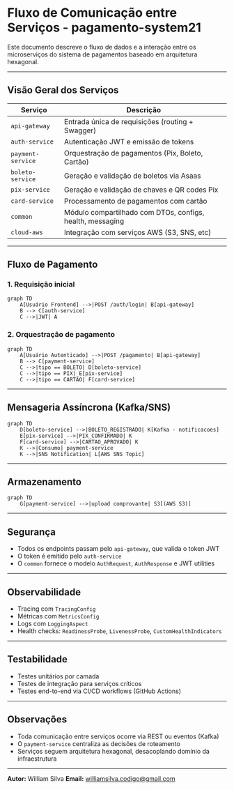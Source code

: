 # Fluxo de Comunicação entre Serviços - pagamento-system21

Este documento descreve o fluxo de dados e a interação entre os microserviços do sistema de pagamentos baseado em arquitetura hexagonal.

---

##  Visão Geral dos Serviços

| Serviço           | Descrição                                                 |
| ----------------- | --------------------------------------------------------- |
| `api-gateway`     | Entrada única de requisições (routing + Swagger)          |
| `auth-service`    | Autenticação JWT e emissão de tokens                      |
| `payment-service` | Orquestração de pagamentos (Pix, Boleto, Cartão)          |
| `boleto-service`  | Geração e validação de boletos via Asaas                  |
| `pix-service`     | Geração e validação de chaves e QR codes Pix              |
| `card-service`    | Processamento de pagamentos com cartão                    |
| `common`          | Módulo compartilhado com DTOs, configs, health, messaging |
| `cloud-aws`       | Integração com serviços AWS (S3, SNS, etc)                |

---

##  Fluxo de Pagamento

### 1. Requisição inicial

```mermaid
graph TD
    A[Usuário Frontend] -->|POST /auth/login| B[api-gateway]
    B --> C[auth-service]
    C -->|JWT| A
```

### 2. Orquestração de pagamento

```mermaid
graph TD
    A[Usuário Autenticado] -->|POST /pagamento| B[api-gateway]
    B --> C[payment-service]
    C -->|tipo == BOLETO| D[boleto-service]
    C -->|tipo == PIX| E[pix-service]
    C -->|tipo == CARTÃO| F[card-service]
```

---

##  Mensageria Assíncrona (Kafka/SNS)

```mermaid
graph TD
    D[boleto-service] -->|BOLETO_REGISTRADO| K[Kafka - notificacoes]
    E[pix-service] -->|PIX_CONFIRMADO| K
    F[card-service] -->|CARTAO_APROVADO| K
    K -->|Consumo| payment-service
    K -->|SNS Notification| L[AWS SNS Topic]
```

---

##  Armazenamento

```mermaid
graph TD
    G[payment-service] -->|upload comprovante| S3[(AWS S3)]
```

---

##  Segurança

* Todos os endpoints passam pelo `api-gateway`, que valida o token JWT
* O token é emitido pelo `auth-service`
* O `common` fornece o modelo `AuthRequest`, `AuthResponse` e JWT utilities

---

##  Observabilidade

* Tracing com `TracingConfig`
* Métricas com `MetricsConfig`
* Logs com `LoggingAspect`
* Health checks: `ReadinessProbe`, `LivenessProbe`, `CustomHealthIndicators`

---

##  Testabilidade

* Testes unitários por camada
* Testes de integração para serviços críticos
* Testes end-to-end via CI/CD workflows (GitHub Actions)

---

##  Observações

* Toda comunicação entre serviços ocorre via REST ou eventos (Kafka)
* O `payment-service` centraliza as decisões de roteamento
* Serviços seguem arquitetura hexagonal, desacoplando domínio da infraestrutura

---

**Autor:** William Silva
**Email:** [williamsilva.codigo@gmail.com](mailto:williamsilva.codigo@gmail.com)
